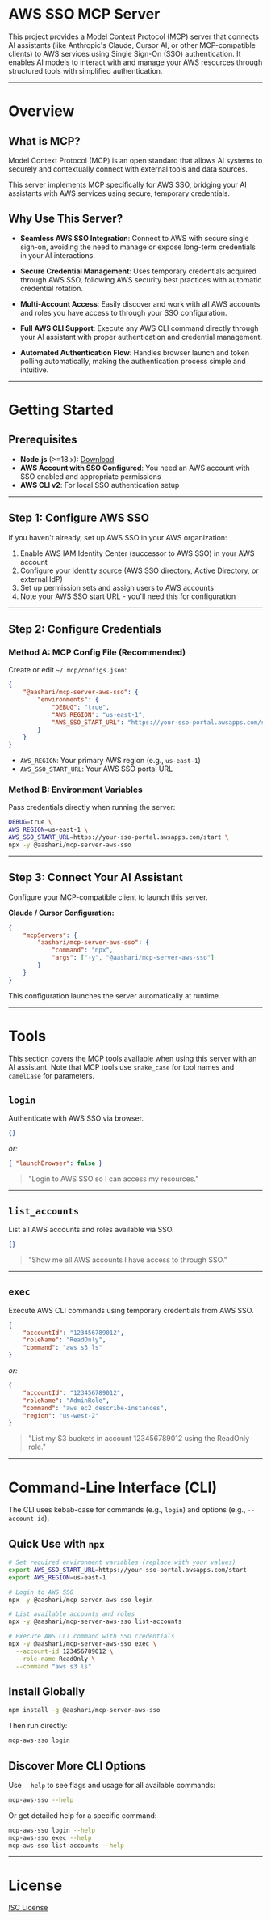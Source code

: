 # AWS SSO MCP Server

This project provides a Model Context Protocol (MCP) server that connects AI assistants (like Anthropic's Claude, Cursor AI, or other MCP-compatible clients) to AWS services using Single Sign-On (SSO) authentication. It enables AI models to interact with and manage your AWS resources through structured tools with simplified authentication.

---

# Overview

## What is MCP?

Model Context Protocol (MCP) is an open standard that allows AI systems to securely and contextually connect with external tools and data sources.

This server implements MCP specifically for AWS SSO, bridging your AI assistants with AWS services using secure, temporary credentials.

## Why Use This Server?

- **Seamless AWS SSO Integration**: Connect to AWS with secure single sign-on, avoiding the need to manage or expose long-term credentials in your AI interactions.

- **Secure Credential Management**: Uses temporary credentials acquired through AWS SSO, following AWS security best practices with automatic credential rotation.

- **Multi-Account Access**: Easily discover and work with all AWS accounts and roles you have access to through your SSO configuration.

- **Full AWS CLI Support**: Execute any AWS CLI command directly through your AI assistant with proper authentication and credential management.

- **Automated Authentication Flow**: Handles browser launch and token polling automatically, making the authentication process simple and intuitive.

---

# Getting Started

## Prerequisites

- **Node.js** (>=18.x): [Download](https://nodejs.org/)
- **AWS Account with SSO Configured**: You need an AWS account with SSO enabled and appropriate permissions
- **AWS CLI v2**: For local SSO authentication setup

---

## Step 1: Configure AWS SSO

If you haven't already, set up AWS SSO in your AWS organization:

1. Enable AWS IAM Identity Center (successor to AWS SSO) in your AWS account
2. Configure your identity source (AWS SSO directory, Active Directory, or external IdP)
3. Set up permission sets and assign users to AWS accounts
4. Note your AWS SSO start URL - you'll need this for configuration

---

## Step 2: Configure Credentials

### Method A: MCP Config File (Recommended)

Create or edit `~/.mcp/configs.json`:

```json
{
	"@aashari/mcp-server-aws-sso": {
		"environments": {
			"DEBUG": "true",
			"AWS_REGION": "us-east-1",
			"AWS_SSO_START_URL": "https://your-sso-portal.awsapps.com/start"
		}
	}
}
```

- `AWS_REGION`: Your primary AWS region (e.g., `us-east-1`)
- `AWS_SSO_START_URL`: Your AWS SSO portal URL

### Method B: Environment Variables

Pass credentials directly when running the server:

```bash
DEBUG=true \
AWS_REGION=us-east-1 \
AWS_SSO_START_URL=https://your-sso-portal.awsapps.com/start \
npx -y @aashari/mcp-server-aws-sso
```

---

## Step 3: Connect Your AI Assistant

Configure your MCP-compatible client to launch this server.

**Claude / Cursor Configuration:**

```json
{
	"mcpServers": {
		"aashari/mcp-server-aws-sso": {
			"command": "npx",
			"args": ["-y", "@aashari/mcp-server-aws-sso"]
		}
	}
}
```

This configuration launches the server automatically at runtime.

---

# Tools

This section covers the MCP tools available when using this server with an AI assistant. Note that MCP tools use `snake_case` for tool names and `camelCase` for parameters.

## `login`

Authenticate with AWS SSO via browser.

```json
{}
```

_or:_

```json
{ "launchBrowser": false }
```

> "Login to AWS SSO so I can access my resources."

---

## `list_accounts`

List all AWS accounts and roles available via SSO.

```json
{}
```

> "Show me all AWS accounts I have access to through SSO."

---

## `exec`

Execute AWS CLI commands using temporary credentials from AWS SSO.

```json
{
	"accountId": "123456789012",
	"roleName": "ReadOnly",
	"command": "aws s3 ls"
}
```

_or:_

```json
{
	"accountId": "123456789012",
	"roleName": "AdminRole",
	"command": "aws ec2 describe-instances",
	"region": "us-west-2"
}
```

> "List my S3 buckets in account 123456789012 using the ReadOnly role."

---

# Command-Line Interface (CLI)

The CLI uses kebab-case for commands (e.g., `login`) and options (e.g., `--account-id`).

## Quick Use with `npx`

```bash
# Set required environment variables (replace with your values)
export AWS_SSO_START_URL=https://your-sso-portal.awsapps.com/start
export AWS_REGION=us-east-1

# Login to AWS SSO
npx -y @aashari/mcp-server-aws-sso login

# List available accounts and roles
npx -y @aashari/mcp-server-aws-sso list-accounts

# Execute AWS CLI command with SSO credentials
npx -y @aashari/mcp-server-aws-sso exec \
  --account-id 123456789012 \
  --role-name ReadOnly \
  --command "aws s3 ls"
```

## Install Globally

```bash
npm install -g @aashari/mcp-server-aws-sso
```

Then run directly:

```bash
mcp-aws-sso login
```

## Discover More CLI Options

Use `--help` to see flags and usage for all available commands:

```bash
mcp-aws-sso --help
```

Or get detailed help for a specific command:

```bash
mcp-aws-sso login --help
mcp-aws-sso exec --help
mcp-aws-sso list-accounts --help
```

---

# License

[ISC License](https://opensource.org/licenses/ISC)
